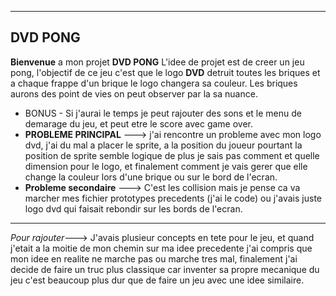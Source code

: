 ﻿----
 DVD PONG
---
**Bienvenue** a mon projet **DVD PONG**
L'idee de projet est de creer un jeu pong, l'objectif de ce jeu c'est que le logo
**DVD** detruit toutes les briques et a chaque frappe d'un brique le logo changera sa couleur. Les briques aurons des point de vies on peut observer par la sa nuance.

- BONUS - Si j'aurai le temps je peut rajouter des sons et le menu de demarage du jeu, et peut etre le score avec game over.
- **PROBLEME PRINCIPAL**  ---> j'ai rencontre un probleme avec mon logo dvd, j'ai du mal a placer le sprite, a la position du joueur pourtant la position de sprite semble logique de plus je sais pas comment et quelle dimension pour le logo, et finalement comment je vais gerer que elle change la couleur lors d'une brique ou sur le bord de l'ecran.
- **Probleme secondaire** ---> C'est les collision mais je pense ca va marcher mes fichier prototypes precedents (j'ai le code) ou j'avais juste logo dvd qui faisait rebondir sur les bords de l'ecran.
---
*Pour rajouter*---> J'avais plusieur concepts en tete pour le jeu, et quand j'etait a la moitie de mon chemin sur ma idee precedente j'ai compris que mon idee en realite ne marche pas ou marche tres mal, finalement j'ai decide de faire un truc plus classique car inventer sa propre mecanique du jeu c'est beaucoup plus dur que de faire un jeu avec une idee similaire.
    

